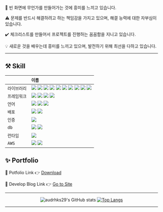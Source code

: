 
<div>
  <p>🐥 빈 화면에 무언가를 만들어가는 것에 흥미를 느끼고 있습니다.</p>
  <p>⚠️ 문제를 반드시 해결하려고 하는 책임감을 가지고 있으며, 해결 능력에 대한 자부심이 있습니다.</p>
  <p>✔️ 체크리스트를 만들어서 프로젝트를 진행하는 꼼꼼함을 지니고 있습니다.</p>
  <p>💡 새로운 것을 배우는데 흥미를 느끼고 있으며, 발전하기 위해 최선을 다하고 있습니다.</p>
</div>

---

<div align="left">
<h2>⚒️ Skill </h2>
  
|            | `이름`                                                                                                                                                                                                                                                                                                                                                                                                                                |
| :--------- | :---------------------------------------------------------------------------------------------------------------------------------------------------------------------------------------------------------------------------------------------------------------------------------------------------------------------------------------------------------------------------------------------------------------------------------- |
| `라이브러리` | <img src="https://img.shields.io/badge/React-61DAFB?style=flat-square&logo=react&logoColor=black"> <img src="https://img.shields.io/badge/styled_components-DB7093?style=flat-square&logo=styledcomponents&logoColor=white"> <img src="https://img.shields.io/badge/Redux-764ABC?style=flat-square&logo=Redux&logoColor=white"> <img src="https://img.shields.io/badge/zustand-999999?style=flat-square&logoColor=black"> <img src="https://img.shields.io/badge/Tanstack_Query-FF4154?style=flat-square&logo=ReactQuery&logoColor=black"> <img src="https://img.shields.io/badge/shadcn/ui-000000?style=flat-square&logo=shadcn/ui&logoColor=white"> <img src="https://img.shields.io/badge/Emotion-C43BAD?style=flat-square"> <img src="https://img.shields.io/badge/Material UI-007FFF?style=flat-square&logo=mui&logoColor=white"> <img src="https://img.shields.io/badge/React_Hook_Form-EC5990?style=flat-square&logo=reacthookform&logoColor=white"> <img src="https://img.shields.io/badge/Mongoose-F04D35?style=flat-square&logo=mongoose&logoColor=white">  |
| `프레임워크` | <img src="https://img.shields.io/badge/Next.js-000000?style=flat-square&logo=nextdotjs&logoColor=white"> <img src="https://img.shields.io/badge/tailwindcss-06B6D4?style=flat-square&logo=tailwindcss&logoColor=black"> <img src="https://img.shields.io/badge/Electron-47848F?style=flat-square&logo=Electron&logoColor=white"> <img src="https://img.shields.io/badge/Express-000000?style=flat-square&logo=express&logoColor=white">                                                                                                                                                                                                            |
| `언어`       | <img src="https://img.shields.io/badge/JavaScript-F7DF1E?style=flat-square&logo=javascript&logoColor=black"> <img src="https://img.shields.io/badge/TypeScript-3178C6?style=flat-square&logo=TypeScript&logoColor=white"> <img src="https://img.shields.io/badge/Scss-CC6699?style=flat-square&logo=Sass&logoColor=white">                                                                                                                                                                                                                                                                                                                   |
| `배포`       | <img src="https://img.shields.io/badge/Netlify-00C7B7?style=flat-square&logo=Netlify&logoColor=black"> <img src="https://img.shields.io/badge/Vercel-000000?style=flat-square&logo=Vercel&logoColor=white">                                                                                                                                                                                                                                                                                                                             |
| `인증`       | <img src="https://img.shields.io/badge/firebase Auth-FFCA28?style=flat-square&logo=firebase&logoColor=black">                                                                                                                                                                                                                                                                                                                       |
| `db`         | <img src="https://img.shields.io/badge/firebase Realtime Database-FFCA28?style=flat-square&logo=firebase&logoColor=black"> <img src="https://img.shields.io/badge/Mongodb-47A248?style=flat-square&logo=mongodb&logoColor=white">   |                                                                                                                                    
|`런타임`|<img src="https://img.shields.io/badge/Nodejs-339933?style=flat-square&logo=nodedotjs&logoColor=white"> |
|`AWS`|<img src="https://img.shields.io/badge/Amazon_EC2-FF9900?style=flat-square&logo=nodedotjs&logoColor=white"> <img src="https://img.shields.io/badge/Amazone_S3-569A31?style=flat-square&logo=amazons3&logoColor=white">  |
<h2>✨ Portfolio </h2>

<!-- 📌 Portfolio Page 👉 [Go to Site](https://portfolio-pi-eight-72.vercel.app/)-->

<!--📌 Portfolio PDF 👉 [Download](https://github.com/audrhks29/HR_management/files/15497141/portfolio.pdf)-->

📌 Potfolio Link 👉 [Download](https://github.com/user-attachments/files/16044750/_.pdf)


📌 Develop Blog Link 👉 [Go to Site](https://frontendmk.tistory.com/)

---
</div>
<div align="center">
  
![audrhks29's GitHub stats](https://github-readme-stats.vercel.app/api?username=audrhks29&hide=stars&locale=kr&show_icons=true&theme=transparent)
[![Top Langs](https://github-readme-stats.vercel.app/api/top-langs/?username=audrhks29&layout=compact)](https://github.com/audrhks29/github-readme-stats)
</div>

---

